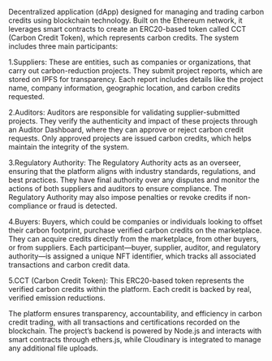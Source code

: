 Decentralized application (dApp) designed for managing and trading carbon credits using blockchain technology. Built on the Ethereum network, it leverages smart contracts to create an ERC20-based token called CCT (Carbon Credit Token), which represents carbon credits. The system includes three main participants:

1.Suppliers: These are entities, such as companies or organizations, that carry out carbon-reduction projects. They submit project reports, which are stored on IPFS for transparency. Each report includes details like the project name, company information, geographic location, and carbon credits requested.

2.Auditors: Auditors are responsible for validating supplier-submitted projects. They verify the authenticity and impact of these projects through an Auditor Dashboard, where they can approve or reject carbon credit requests. Only approved projects are issued carbon credits, which helps maintain the integrity of the system.

3.Regulatory Authority: The Regulatory Authority acts as an overseer, ensuring that the platform aligns with industry standards, regulations, and best practices. They have final authority over any disputes and monitor the actions of both suppliers and auditors to ensure compliance. The Regulatory Authority may also impose penalties or revoke credits if non-compliance or fraud is detected.

4.Buyers: Buyers, which could be companies or individuals looking to offset their carbon footprint, purchase verified carbon credits on the marketplace. They can acquire credits directly from the marketplace, from other buyers, or from suppliers. Each participant—buyer, supplier, auditor, and regulatory authority—is assigned a unique NFT identifier, which tracks all associated transactions and carbon credit data.

5.CCT (Carbon Credit Token): This ERC20-based token represents the verified carbon credits within the platform. Each credit is backed by real, verified emission reductions.

The platform ensures transparency, accountability, and efficiency in carbon credit trading, with all transactions and certifications recorded on the blockchain. The project’s backend is powered by Node.js and interacts with smart contracts through ethers.js, while Cloudinary is integrated to manage any additional file uploads.
